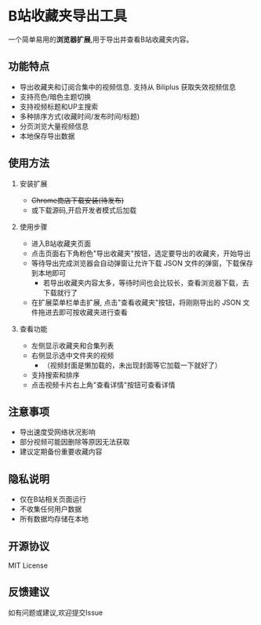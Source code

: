 # B站收藏夹导出工具

一个简单易用的**浏览器扩展**,用于导出并查看B站收藏夹内容。

## 功能特点

- 导出收藏夹和订阅合集中的视频信息. 支持从 Biliplus 获取失效视频信息
- 支持亮色/暗色主题切换
- 支持视频标题和UP主搜索
- 多种排序方式(收藏时间/发布时间/标题)
- 分页浏览大量视频信息
- 本地保存导出数据

## 使用方法

1. 安装扩展
   - ~~Chrome商店下载安装(待发布)~~
   - 或下载源码,开启开发者模式后加载

2. 使用步骤
   - 进入B站收藏夹页面
   - 点击页面右下角粉色"导出收藏夹"按钮，选定要导出的收藏夹，开始导出
   - 等待导出完成浏览器会自动弹窗让允许下载 JSON 文件的弹窗，下载保存到本地即可
     - 若导出收藏夹内容太多，等待时间也会比较长，查看浏览器下载，去下载就行了
   - 在扩展菜单栏单击扩展, 点击"查看收藏夹"按钮，将刚刚导出的 JSON 文件拖进去即可按收藏夹进行查看

3. 查看功能
   - 左侧显示收藏夹和合集列表
   - 右侧显示选中文件夹的视频
      - （视频封面是懒加载的，未出现封面等它加载一下就好了）
   - 支持搜索和排序
   - 点击视频卡片右上角"查看详情"按钮可查看详情

## 注意事项

- 导出速度受网络状况影响
- 部分视频可能因删除等原因无法获取
- 建议定期备份重要收藏内容

## 隐私说明

- 仅在B站相关页面运行
- 不收集任何用户数据
- 所有数据均存储在本地

## 开源协议

MIT License

## 反馈建议

如有问题或建议,欢迎提交Issue 
